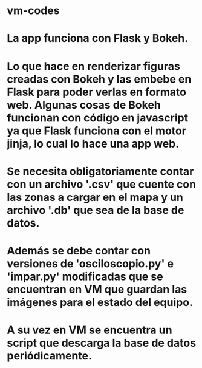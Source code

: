 # vm-codes

# La app funciona con Flask y Bokeh.

# Lo que hace en renderizar figuras creadas con Bokeh y las embebe en Flask para poder verlas en formato web. Algunas cosas de Bokeh funcionan con código en javascript ya que Flask funciona con el motor jinja, lo cual lo hace una app web.

# Se necesita obligatoriamente contar con un archivo '.csv' que cuente con las zonas a cargar en el mapa y un archivo '.db' que sea de la base de datos. 

# Además se debe contar con versiones de 'osciloscopio.py' e 'impar.py' modificadas que se encuentran en VM que guardan las imágenes para el estado del equipo.

# A su vez en VM se encuentra un script que descarga la base de datos periódicamente.
